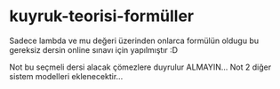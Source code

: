 # kuyruk-teorisi-formüller
Sadece lambda ve mu değeri üzerinden onlarca formülün oldugu bu gereksiz dersin online sınavı için yapılmıştır :D

Not bu seçmeli dersi alacak çömezlere duyrulur ALMAYIN...
Not 2 diğer sistem modelleri eklenecektir...

